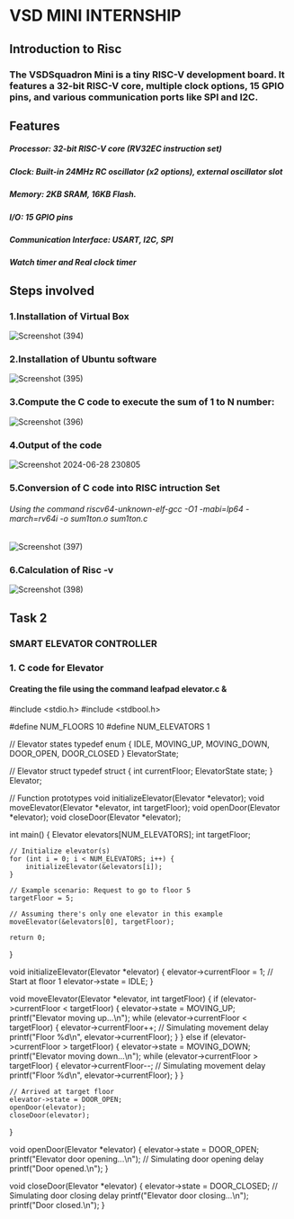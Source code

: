 # VSD MINI INTERNSHIP
## Introduction to Risc
### The VSDSquadron Mini is a tiny RISC-V development board. It features a 32-bit RISC-V core, multiple clock options, 15 GPIO pins, and various communication ports like SPI and I2C.

## Features
##### Processor: 32-bit RISC-V core (RV32EC instruction set)
##### Clock: Built-in 24MHz RC oscillator (x2 options), external oscillator slot
##### Memory: 2KB SRAM, 16KB Flash.
##### I/O: 15 GPIO pins
##### Communication Interface: USART, I2C, SPI
##### Watch timer and Real clock timer
## Steps involved
### 1.Installation of Virtual Box
![Screenshot (394)](https://github.com/Saidharshinee/vsdminiintern/assets/170953134/5f62ae3a-d472-4338-b7da-0dea937f1d09)
### 2.Installation of Ubuntu software

![Screenshot (395)](https://github.com/Saidharshinee/vsdminiintern/assets/170953134/6b62b95e-23e4-4016-9d23-6e636b363199)
### 3.Compute the C code to execute the sum of 1 to N number:

![Screenshot (396)](https://github.com/Saidharshinee/vsdminiintern/assets/170953134/9e1841dc-7a43-4cd8-8448-07b771f85e31)

### 4.Output of the code


![Screenshot 2024-06-28 230805](https://github.com/Saidharshinee/vsdminiintern/assets/170953134/dc675bdc-5dd3-4cad-afbc-f7bb48519bcc)
### 5.Conversion of C code into RISC intruction Set
###### Using the command riscv64-unknown-elf-gcc -O1 -mabi=lp64 -march=rv64i -o sum1ton.o sum1ton.c


![Screenshot (397)](https://github.com/Saidharshinee/vsdminiintern/assets/170953134/89096eeb-2e14-4467-8b5e-07b8e5aecce3)
### 6.Calculation of Risc -v 


![Screenshot (398)](https://github.com/Saidharshinee/vsdminiintern/assets/170953134/14f5c5f1-b038-4209-a3b9-6cbf2800df40)



## Task 2
### SMART ELEVATOR CONTROLLER
### 1. C code for Elevator
#### Creating the file using the command leafpad elevator.c &
#include <stdio.h>
#include <stdbool.h>

#define NUM_FLOORS 10
#define NUM_ELEVATORS 1

// Elevator states
typedef enum {
    IDLE,
    MOVING_UP,
    MOVING_DOWN,
    DOOR_OPEN,
    DOOR_CLOSED
} ElevatorState;

// Elevator struct
typedef struct {
    int currentFloor;
    ElevatorState state;
} Elevator;

// Function prototypes
void initializeElevator(Elevator *elevator);
void moveElevator(Elevator *elevator, int targetFloor);
void openDoor(Elevator *elevator);
void closeDoor(Elevator *elevator);

int main() {
    Elevator elevators[NUM_ELEVATORS];
    int targetFloor;

    // Initialize elevator(s)
    for (int i = 0; i < NUM_ELEVATORS; i++) {
        initializeElevator(&elevators[i]);
    }

    // Example scenario: Request to go to floor 5
    targetFloor = 5;

    // Assuming there's only one elevator in this example
    moveElevator(&elevators[0], targetFloor);

    return 0;
}

void initializeElevator(Elevator *elevator) {
    elevator->currentFloor = 1;  // Start at floor 1
    elevator->state = IDLE;
}

void moveElevator(Elevator *elevator, int targetFloor) {
    if (elevator->currentFloor < targetFloor) {
        elevator->state = MOVING_UP;
        printf("Elevator moving up...\n");
        while (elevator->currentFloor < targetFloor) {
            elevator->currentFloor++;
            // Simulating movement delay
            printf("Floor %d\n", elevator->currentFloor);
        }
    } else if (elevator->currentFloor > targetFloor) {
        elevator->state = MOVING_DOWN;
        printf("Elevator moving down...\n");
        while (elevator->currentFloor > targetFloor) {
            elevator->currentFloor--;
            // Simulating movement delay
            printf("Floor %d\n", elevator->currentFloor);
        }
    }

    // Arrived at target floor
    elevator->state = DOOR_OPEN;
    openDoor(elevator);
    closeDoor(elevator);
}

void openDoor(Elevator *elevator) {
    elevator->state = DOOR_OPEN;
    printf("Elevator door opening...\n");
    // Simulating door opening delay
    printf("Door opened.\n");
}

void closeDoor(Elevator *elevator) {
    elevator->state = DOOR_CLOSED;
    // Simulating door closing delay
    printf("Elevator door closing...\n");
    printf("Door closed.\n");
}
